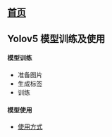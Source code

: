 ## [首页](/notes)

## Yolov5 模型训练及使用

#### 模型训练

+ 准备图片
+ 生成标签
+ 训练

#### 模型使用

+ [使用方式](https://github.com/Lalihoo/yolov5-detect)

  
